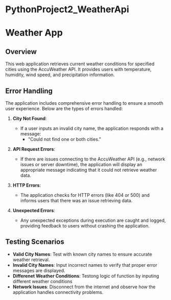 # PythonProject2_WeatherApi

# Weather App

## Overview

This web application retrieves current weather conditions for specified cities using the AccuWeather API. It provides users with temperature, humidity, wind speed, and precipitation information.

## Error Handling

The application includes comprehensive error handling to ensure a smooth user experience. Below are the types of errors handled:

1. **City Not Found**: 
   - If a user inputs an invalid city name, the application responds with a message: 
     - "Could not find one or both cities."

2. **API Request Errors**: 
   - If there are issues connecting to the AccuWeather API (e.g., network issues or server downtime), the application will display an appropriate message indicating that it could not retrieve weather data.

3. **HTTP Errors**: 
   - The application checks for HTTP errors (like 404 or 500) and informs users that there was an issue retrieving data.

4. **Unexpected Errors**: 
   - Any unexpected exceptions during execution are caught and logged, providing feedback to users without crashing the application.

## Testing Scenarios

- **Valid City Names**: Test with known city names to ensure accurate weather retrieval.
- **Invalid City Names**: Input incorrect names to verify that proper error messages are displayed.
- **Differenet Weather Conditions**: Testong logic of function by inputing different weather conditions
- **Network Issues**: Disconnect from the internet and observe how the application handles connectivity problems.


